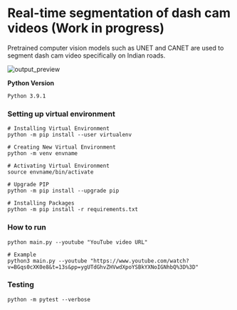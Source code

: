 # Real-time segmentation of dash cam videos (Work in progress)
Pretrained computer vision models such as UNET and CANET are used to segment dash cam video specifically on Indian roads.

![output_preview](https://i.ibb.co/hFkGkdd/output-preview.png)

**Python Version**
```
Python 3.9.1
```

### Setting up virtual environment

```console
# Installing Virtual Environment
python -m pip install --user virtualenv

# Creating New Virtual Environment
python -m venv envname

# Activating Virtual Environment
source envname/bin/activate

# Upgrade PIP
python -m pip install --upgrade pip

# Installing Packages
python -m pip install -r requirements.txt
```

### How to run

```console
python main.py --youtube "YouTube video URL"

# Example
python3 main.py --youtube "https://www.youtube.com/watch?v=BGqs0cXK0e8&t=13s&pp=ygUTdGhvZHVwdXpoYSBkYXNoIGNhbQ%3D%3D"
```

### Testing
```console
python -m pytest --verbose
```
